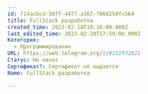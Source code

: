 ```yaml
---
id: f14acbcd-50ff-4477-a367-7008250fc564
title: FullStack разработка
created_time: 2023-02-18T16:16:00.000Z
last_edited_time: 2023-02-20T17:59:00.000Z
Категория:
  - Программирование
URL: https://web.telegram.org/z/#151932621
Статус: Не начат
Сертификат?: Сертификат не выдается
Name: FullStack разработка

---
```

